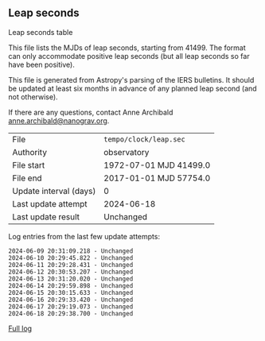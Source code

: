 
## Leap seconds

Leap seconds table

This file lists the MJDs of leap seconds, starting from 41499.
The format can only accommodate positive leap seconds (but all
leap seconds so far have been positive).

This file is generated from Astropy's parsing of the IERS
bulletins. It should be updated at least six months in advance
of any planned leap second (and not otherwise).

If there are any questions, contact Anne Archibald
<anne.archibald@nanograv.org>.

|     |     |
|:--- |:--- |
| File | `tempo/clock/leap.sec` |
| Authority | observatory |
| File start | 1972-07-01 MJD 41499.0 |
| File end | 2017-01-01 MJD 57754.0 |
| Update interval (days) | 0 |
| Last update attempt | 2024-06-18 |
| Last update result | Unchanged |

Log entries from the last few update attempts:
```
2024-06-09 20:31:09.218 - Unchanged
2024-06-10 20:29:45.822 - Unchanged
2024-06-11 20:29:28.431 - Unchanged
2024-06-12 20:30:53.207 - Unchanged
2024-06-13 20:31:20.020 - Unchanged
2024-06-14 20:29:59.898 - Unchanged
2024-06-15 20:30:15.633 - Unchanged
2024-06-16 20:29:33.420 - Unchanged
2024-06-17 20:29:19.073 - Unchanged
2024-06-18 20:29:38.700 - Unchanged
```
[Full log](https://raw.githubusercontent.com/ipta/pulsar-clock-corrections/main/log/tempo/clock/leap.sec.log)
